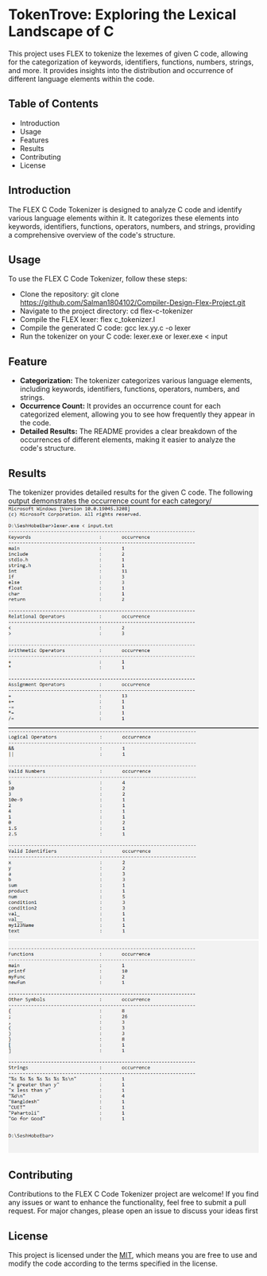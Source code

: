 
# TokenTrove: Exploring the Lexical Landscape of C

This project uses FLEX to tokenize the lexemes of given C code, allowing for the categorization of keywords, identifiers, functions, numbers, strings, and more. It provides insights into the distribution and occurrence of different language elements within the code.




## Table of Contents
- Introduction
- Usage
- Features
- Results
- Contributing
- License


## Introduction

The FLEX C Code Tokenizer is designed to analyze C code and identify various language elements within it. It categorizes these elements into keywords, identifiers, functions, operators, numbers, and strings, providing a comprehensive overview of the code's structure.
## Usage
To use the FLEX C Code Tokenizer, follow these steps:

- Clone the repository: git clone https://github.com/Salman1804102/Compiler-Design-Flex-Project.git
- Navigate to the project directory: cd flex-c-tokenizer
- Compile the FLEX lexer: flex c_tokenizer.l
- Compile the generated C code: gcc lex.yy.c -o lexer
- Run the tokenizer on your C code: lexer.exe or lexer.exe < input
## Feature
- **Categorization:** The tokenizer categorizes various language elements, including keywords, identifiers, functions, operators, numbers, and strings.
- **Occurrence Count:** It provides an occurrence count for each categorized element, allowing you to see how frequently they appear in the code.
- **Detailed Results:** The README provides a clear breakdown of the occurrences of different elements, making it easier to analyze the code's structure.
## Results

The tokenizer provides detailed results for the given C code. The following output demonstrates the occurrence count for each category/<br>
![Image 1](https://github.com/Salman1804102/Compiler-Design-Flex-Project/raw/main/Output/img1.PNG)
![Image 2](https://github.com/Salman1804102/Compiler-Design-Flex-Project/raw/main/Output/img2.PNG)
![Image 3](https://github.com/Salman1804102/Compiler-Design-Flex-Project/raw/main/Output/img3.PNG)
## Contributing
Contributions to the FLEX C Code Tokenizer project are welcome! If you find any issues or want to enhance the functionality, feel free to submit a pull request. For major changes, please open an issue to discuss your ideas first
## License

This project is licensed under the [MIT](https://choosealicense.com/licenses/mit/), which means you are free to use and modify the code according to the terms specified in the license.
